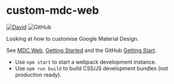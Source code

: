 # custom-mdc-web

[![David](https://david-dm.org/RatJuggler/custom-mdc-web.svg)](https://david-dm.org/RatJuggler/custom-mdc-web)
![GitHub](https://img.shields.io/github/package-json/v/RatJuggler/custom-mdc-web)

Looking at how to customise Google Material Design.

See [MDC Web](https://material.io/develop/web/), [Getting Started](https://material.io/develop/web/docs/getting-started/)
and the GitHub [Getting Start](https://github.com/material-components/material-components-web/blob/master/docs/getting-started.md).

- Use `npm start` to start a webpack development instance.
- Use `npm run build` to build CSS/JS development bundles (not production ready).
